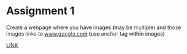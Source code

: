 # Assignment 1
Create a webpage where you have images (may be multiple) and those images links to www.google.com (use anchor tag within images)

[LINK](https://anand459.github.io/Assignment1/images.html)
